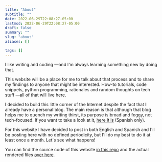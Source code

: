 ```yaml
---
title: "About"
subtitle: ""
date: 2022-06-29T22:08:27-05:00
lastmod: 2022-06-29T22:08:27-05:00
draft: false
summary: ""
slug: "about"
aliases: []

tags: []
---
```


I like writing and coding —and I'm always learning something new by doing that.

This website will be a place for me to talk about that process and to share my findings to anyone that might be interested. How-to tutorials, code snippets, python programming, rationales and random thoughts on tech stuff —all of that will live here.

I decided to build this little corner of the Internet despite the fact that I already have a personal blog. The main reason is that although that blog helps me to quench my writing thirst, its purpose is broad and foggy, not tech-focused. If you want to take a look at it, [here it is](https://quiroptero.blog) (Spanish only).

For this website I have decided to post in both English and Spanish and I'll be posting here with no defined periodicity, but I'll do my best to do it at least once a month. Let's see what happens!

You can find the source code of this website [in this repo](https://github.com/Quiroptero/source.omiranda.dev) and the actual rendered files [over here](https://github.com/Quiroptero/omiranda.dev).
